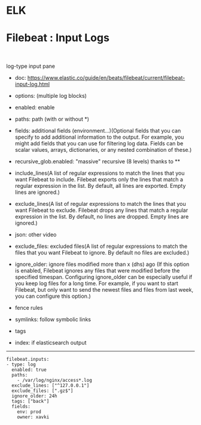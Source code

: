 # ELK


# Filebeat : Input Logs


<br>


 log-type input pane

* doc: https://www.elastic.co/guide/en/beats/filebeat/current/filebeat-input-log.html

* options: (multiple log blocks)
* enabled: enable
* paths: path (with or without \*)
* fields: additional fields (environment...)(Optional fields that you can specify to add additional information to the output. For example, you might add fields that you can use for filtering log data. Fields can be scalar values, arrays, dictionaries, or any nested combination of these.)

* recursive_glob.enabled: "massive" recursive (8 levels) thanks to \*\*

* include_lines(A list of regular expressions to match the lines that you want Filebeat to include. Filebeat exports only the lines that match a regular expression in the list. By default, all lines are exported. Empty lines are ignored.)

* exclude_lines(A list of regular expressions to match the lines that you want Filebeat to exclude. Filebeat drops any lines that match a regular expression in the list. By default, no lines are dropped. Empty lines are ignored.)

* json: other video
* exclude_files: excluded files(A list of regular expressions to match the files that you want Filebeat to ignore. By default no files are excluded.)

* ignore_older: ignore files modified more than x (dhs) ago (If this option is enabled, Filebeat ignores any files that were modified before the specified timespan. Configuring ignore_older can be especially useful if you keep log files for a long time. For example, if you want to start Filebeat, but only want to send the newest files and files from last week, you can configure this option.)

* fence rules
* symlinks: follow symbolic links
* tags
* index: if elasticsearch output 

-----------------------------------------------------------------------------------------


```
filebeat.inputs:
- type: log
  enabled: true
  paths:
    - /var/log/nginx/access*.log
  exclude_lines: ["^127.0.0.1"]
  exclude_files: [".gz$"]
  ignore_older: 24h
  tags: ["back"]
  fields:
    env: prod
    owner: xavki
```
